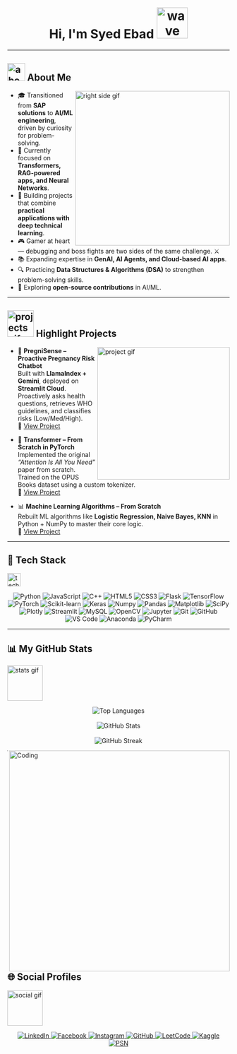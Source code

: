 <h1 align="center">
  Hi, I'm Syed Ebad
  <img src="https://media.giphy.com/media/v1.Y2lkPTc5MGI3NjExMzFzdDI0ZXM5YWh4NW5wcWptYjVkZ2lhc2puY2xiN2pkYW83NXY4cSZlcD12MV9zdGlja2Vyc19zZWFyY2gmY3Q9cw/vKhKsyEFVK4IuEKzWY/giphy.gif" width="70" alt="wave gif">
</h1>

---

## <picture><img src="https://github.com/7oSkaaa/7oSkaaa/blob/main/Images/about_me.gif?raw=true" width="40px" alt="about gif"></picture> About Me

<picture>
  <img align="right" src="https://github.com/7oSkaaa/7oSkaaa/blob/main/Images/Right_Side.gif?raw=true" width="350px" alt="right side gif">
</picture>

- 🎓 Transitioned from **SAP solutions** to **AI/ML engineering**, driven by curiosity for problem-solving.  
- 🧠 Currently focused on **Transformers, RAG-powered apps, and Neural Networks**.  
- 🎯 Building projects that combine **practical applications with deep technical learning**.  
- 🎮 Gamer at heart — debugging and boss fights are two sides of the same challenge. ⚔️  
- 📚 Expanding expertise in **GenAI, AI Agents, and Cloud-based AI apps**.  
- 🔍 Practicing **Data Structures & Algorithms (DSA)** to strengthen problem-solving skills.  
- 🤝 Exploring **open-source contributions** in AI/ML.  

---

## <picture><img src="https://media.giphy.com/media/v1.Y2lkPTc5MGI3NjExM3J5aGdkNmN2c2o2bnNlbnl1NW44MGRoejh3NWEwaXB3azF1dTVhdCZlcD12MV9naWZzX3NlYXJjaCZjdD1n/xonOzxf2M8hNu/giphy.gif" width="60px" alt="projects gif"></picture> Highlight Projects

<picture>
  <img align="right" src="https://media.giphy.com/media/CVtNe84hhYF9u/giphy.gif" width="300px" alt="project gif">
</picture>

- 🤖 **PregniSense – Proactive Pregnancy Risk Chatbot**  
  Built with **LlamaIndex + Gemini**, deployed on **Streamlit Cloud**.  
  Proactively asks health questions, retrieves WHO guidelines, and classifies risks (Low/Med/High).  
  🔗 [View Project](https://github.com/smebad/PregniSense)

- 🧩 **Transformer – From Scratch in PyTorch**  
  Implemented the original *“Attention Is All You Need”* paper from scratch.  
  Trained on the OPUS Books dataset using a custom tokenizer.  
  🔗 [View Project](https://github.com/smebad/transformer-from-scratch)

- 📊 **Machine Learning Algorithms – From Scratch**  
  Rebuilt ML algorithms like **Logistic Regression, Naive Bayes, KNN** in Python + NumPy to master their core logic.  
  🔗 [View Project](https://github.com/smebad/Machine-Learning-Algorithms-From-Scratch)

---

## 🧰 Tech Stack
<img src="https://media2.giphy.com/media/QssGEmpkyEOhBCb7e1/giphy.gif?cid=ecf05e47a0n3gi1bfqntqmob8g9aid1oyj2wr3ds3mg700bl&rid=giphy.gif" width="30px" alt="tech gif">

<p align="center">
  <img alt="Python" src="https://img.shields.io/badge/Python-3776AB?style=for-the-badge&logo=python&logoColor=white">
  <img alt="JavaScript" src="https://img.shields.io/badge/javascript-%23323330.svg?style=for-the-badge&logo=javascript&logoColor=%23F7DF1E">
  <img alt="C++" src="https://img.shields.io/badge/c++-%2300599C.svg?style=for-the-badge&logo=c%2B%2B&logoColor=white">
  <img alt="HTML5" src="https://img.shields.io/badge/html5-%23E34F26.svg?style=for-the-badge&logo=html5&logoColor=white">
  <img alt="CSS3" src="https://img.shields.io/badge/css3-%231572B6.svg?style=for-the-badge&logo=css3&logoColor=white">
  <img alt="Flask" src="https://img.shields.io/badge/flask-%23000.svg?style=for-the-badge&logo=flask&logoColor=white">
  <img alt="TensorFlow" src="https://img.shields.io/badge/TensorFlow-FF6F00?style=for-the-badge&logo=tensorflow&logoColor=white">
  <img alt="PyTorch" src="https://img.shields.io/badge/PyTorch-%23EE4C2C.svg?style=for-the-badge&logo=PyTorch&logoColor=white">
  <img alt="Scikit-learn" src="https://img.shields.io/badge/scikit_learn-F7931E?style=for-the-badge&logo=scikit-learn&logoColor=white">
  <img alt="Keras" src="https://img.shields.io/badge/Keras-D00000?style=for-the-badge&logo=Keras&logoColor=white">
  <img alt="Numpy" src="https://img.shields.io/badge/Numpy-777BB4?style=for-the-badge&logo=numpy&logoColor=white">
  <img alt="Pandas" src="https://img.shields.io/badge/Pandas-2C2D72?style=for-the-badge&logo=pandas&logoColor=white">
  <img alt="Matplotlib" src="https://img.shields.io/badge/Matplotlib-%23ffffff.svg?style=for-the-badge&logo=Matplotlib&logoColor=black">
  <img alt="SciPy" src="https://img.shields.io/badge/SciPy-%230C55A5.svg?style=for-the-badge&logo=scipy&logoColor=white">
  <img alt="Plotly" src="https://img.shields.io/badge/Plotly-239120?style=for-the-badge&logo=plotly&logoColor=white">
  <img alt="Streamlit" src="https://img.shields.io/badge/Streamlit-FF4B4B?style=for-the-badge&logo=Streamlit&logoColor=white">
  <img alt="MySQL" src="https://img.shields.io/badge/Microsoft%20SQL%20Server-CC2927?style=for-the-badge&logo=microsoft%20sql%20server&logoColor=white">
  <img alt="OpenCV" src="https://img.shields.io/badge/OpenCV-27338e?style=for-the-badge&logo=OpenCV&logoColor=white">
  <img alt="Jupyter" src="https://img.shields.io/badge/Jupyter-F37626.svg?&style=for-the-badge&logo=Jupyter&logoColor=white">
  <img alt="Git" src="https://img.shields.io/badge/git-F05032.svg?style=for-the-badge&logo=git&logoColor=white">
  <img alt="GitHub" src="https://img.shields.io/badge/github-181717.svg?style=for-the-badge&logo=github&logoColor=white">
  <img alt="VS Code" src="https://img.shields.io/badge/vscode-007ACC.svg?style=for-the-badge&logo=visualstudiocode&logoColor=white">
  <img alt="Anaconda" src="https://img.shields.io/badge/Anaconda-%2344A833.svg?style=for-the-badge&logo=anaconda&logoColor=white">
  <img alt="PyCharm" src="https://img.shields.io/badge/PyCharm-000000.svg?&style=for-the-badge&logo=PyCharm&logoColor=white">
</p>

---

## 📊 My GitHub Stats
<img src="https://media.giphy.com/media/v1.Y2lkPTc5MGI3NjExM2Vlc3Q0dGEwZXRjZHBnYm9qc3RxNGphMjZidHd0MGVibWIxdmdmMyZlcD12MV9zdGlja2Vyc19zZWFyY2gmY3Q9cw/YOBYiO1RiAfK1cvI8l/giphy.gif" width="80px" alt="stats gif">

<p align="center">
  <img src="https://github-readme-stats.vercel.app/api/top-langs?username=smebad&show_icons=true&theme=dark&locale=en&layout=compact" alt="Top Languages" />
  <br><br>
  <img src="https://github-readme-stats.vercel.app/api?username=smebad&show_icons=true&theme=dark&locale=en" alt="GitHub Stats" />
  <br><br>
  <img src="https://github-readme-streak-stats.herokuapp.com/?user=smebad&theme=dark" alt="GitHub Streak" />
</p>

<picture>
  <img align="right" alt="Coding" width="500" src="https://cdn.dribbble.com/users/1277312/screenshots/14733298/media/39b1045e593737587dd60e42c8422d1f.gif">
</picture>

---

## 🌐 Social Profiles
<img src="https://media.giphy.com/media/v1.Y2lkPWVjZjA1ZTQ3dnlmM3ZocXR4Z2tlMzByaGk3dnFxdGVuaXR4YjVpbzA5eDRtMjVnayZlcD12MV9zdGlja2Vyc19zZWFyY2gmY3Q9dHM/gIkM6hiJfvSIIJCnKy/giphy.gif" width="80px" alt="social gif">

<p align="center">
  <a href="https://pk.linkedin.com/in/syed-ebad-ml" target="_blank">
    <img src="https://img.shields.io/badge/linkedin-%230077B5.svg?style=for-the-badge&logo=linkedin&logoColor=white" alt="LinkedIn"/>
  </a>
  <a href="https://www.facebook.com/mohammad.ebad.1/" target="_blank">
    <img src="https://img.shields.io/badge/Facebook-%231877F2.svg?style=for-the-badge&logo=Facebook&logoColor=white" alt="Facebook"/>
  </a>
  <a href="https://www.instagram.com/smebad1996/" target="_blank">
    <img src="https://img.shields.io/badge/Instagram-%23E4405F.svg?style=for-the-badge&logo=Instagram&logoColor=white" alt="Instagram"/>
  </a>
  <a href="https://github.com/smebad" target="_blank">
    <img src="https://img.shields.io/badge/github-%23121011.svg?style=for-the-badge&logo=github&logoColor=white" alt="GitHub"/>
  </a>
  <a href="https://leetcode.com/u/smebad/" target="_blank">
    <img src="https://img.shields.io/badge/LeetCode-000000?style=for-the-badge&logo=LeetCode&logoColor=#d16c06" alt="LeetCode"/>
  </a>
  <a href="https://www.kaggle.com/syedmuhammadebad" target="_blank">
    <img src="https://img.shields.io/badge/Kaggle-035a7d?style=for-the-badge&logo=kaggle&logoColor=white" alt="Kaggle"/>
  </a>
  <a href="https://psnprofiles.com/evilspirit1996" target="_blank">
    <img src="https://img.shields.io/badge/PSN-%230070D1.svg?style=for-the-badge&logo=Playstation&logoColor=white" alt="PSN"/>
  </a>
</p>

